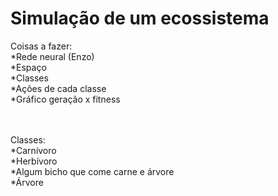 # Simulação de um ecossistema

Coisas a fazer: 
  <br>
  *Rede neural (Enzo)
  <br>
  *Espaço
  <br>
  *Classes
  <br>
  *Ações de cada classe
  <br>
  *Gráfico geração x fitness

<br><br>
Classes:
<br>
*Carnívoro
<br>
*Herbívoro
<br>
*Algum bicho que come carne e árvore
<br>
*Árvore
